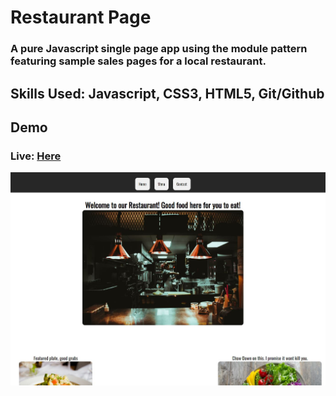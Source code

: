 # Restaurant Page
### A pure Javascript single page app using the module pattern featuring sample sales pages for a local restaurant.

## Skills Used: Javascript, CSS3, HTML5, Git/Github

## Demo
### Live: [Here](https://radclifferr.github.io/restaurant-page/)
![Preview](preview.JPG)
